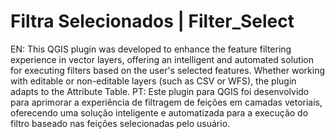 # Filtra Selecionados | Filter_Select
EN: This QGIS plugin was developed to enhance the feature filtering experience in vector layers, offering an intelligent and automated solution for executing filters based on the user's selected features. Whether working with editable or non-editable layers (such as CSV or WFS), the plugin adapts to the Attribute Table. 
PT: Este plugin para QGIS foi desenvolvido para aprimorar a experiência de filtragem de feições em camadas vetoriais, oferecendo uma solução inteligente e automatizada para a execução do filtro baseado nas feições selecionadas pelo usuário.

